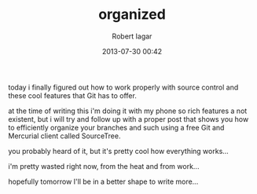 ﻿---
layout: post
title: organized
date: 2013-07-30 00:42
author: "Robert Iagar"
comments: true
tags: [Day to day, Git, Mercurial, Source Control]
---
<p dir="ltr">today i finally figured out how to work properly with source control and these cool features that Git has to offer.</p><p dir="ltr">at the time of writing this i'm doing it with my phone so rich features a not existent, but i will try and follow up with a proper post that shows you how to efficiently organize your branches and such using a free Git and Mercurial client called SourceTree.</p><p dir="ltr">you probably heard of it, but it's pretty cool how everything works...</p><p dir="ltr">i'm pretty wasted right now, from the heat and from work...</p><p dir="ltr">hopefully tomorrow I'll be in a better shape to write more...</p>
